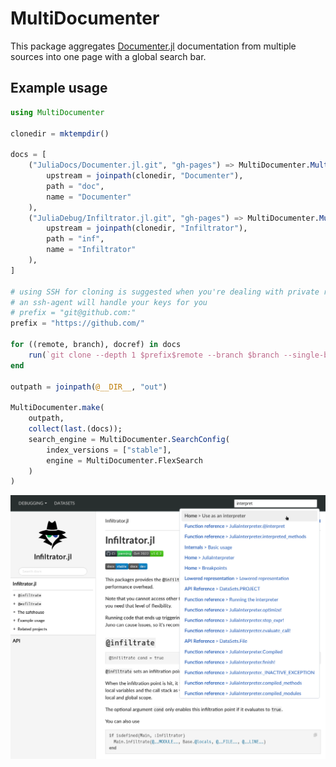 # MultiDocumenter

This package aggregates [Documenter.jl](https://github.com/JuliaDocs/Documenter.jl) documentation from multiple sources into one page with a global search bar.

## Example usage
```julia
using MultiDocumenter

clonedir = mktempdir()

docs = [
    ("JuliaDocs/Documenter.jl.git", "gh-pages") => MultiDocumenter.MultiDocRef(
        upstream = joinpath(clonedir, "Documenter"),
        path = "doc",
        name = "Documenter"
    ),
    ("JuliaDebug/Infiltrator.jl.git", "gh-pages") => MultiDocumenter.MultiDocRef(
        upstream = joinpath(clonedir, "Infiltrator"),
        path = "inf",
        name = "Infiltrator"
    ),
]

# using SSH for cloning is suggested when you're dealing with private repos, because
# an ssh-agent will handle your keys for you
# prefix = "git@github.com:"
prefix = "https://github.com/"

for ((remote, branch), docref) in docs
    run(`git clone --depth 1 $prefix$remote --branch $branch --single-branch $(docref.upstream)`)
end

outpath = joinpath(@__DIR__, "out")

MultiDocumenter.make(
    outpath,
    collect(last.(docs));
    search_engine = MultiDocumenter.SearchConfig(
        index_versions = ["stable"],
        engine = MultiDocumenter.FlexSearch
    )
)
```

![example](sample.png)
